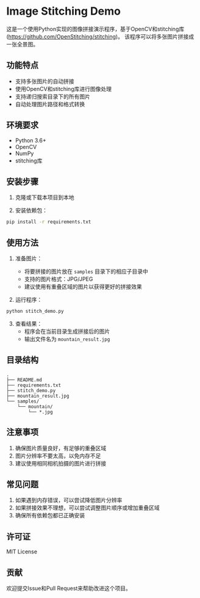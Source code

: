 # Image Stitching Demo

这是一个使用Python实现的图像拼接演示程序，基于OpenCV和stitching库(https://github.com/OpenStitching/stitching)。
该程序可以将多张图片拼接成一张全景图。

## 功能特点

- 支持多张图片的自动拼接
- 使用OpenCV和stitching库进行图像处理
- 支持递归搜索目录下的所有图片
- 自动处理图片路径和格式转换

## 环境要求

- Python 3.6+
- OpenCV
- NumPy
- stitching库

## 安装步骤

1. 克隆或下载本项目到本地

2. 安装依赖包：
```bash
pip install -r requirements.txt
```

## 使用方法

1. 准备图片：
   - 将要拼接的图片放在 `samples` 目录下的相应子目录中
   - 支持的图片格式：JPG/JPEG
   - 建议使用有重叠区域的图片以获得更好的拼接效果

2. 运行程序：
```bash
python stitch_demo.py
```

3. 查看结果：
   - 程序会在当前目录生成拼接后的图片
   - 输出文件名为 `mountain_result.jpg`

## 目录结构

```
.
├── README.md
├── requirements.txt
├── stitch_demo.py
├── mountain_result.jpg
└── samples/
    └── mountain/
        └── *.jpg
```

## 注意事项

1. 确保图片质量良好，有足够的重叠区域
2. 图片分辨率不要太高，以免内存不足
3. 建议使用相同相机拍摄的图片进行拼接

## 常见问题

1. 如果遇到内存错误，可以尝试降低图片分辨率
2. 如果拼接效果不理想，可以尝试调整图片顺序或增加重叠区域
3. 确保所有依赖包都已正确安装

## 许可证

MIT License

## 贡献

欢迎提交Issue和Pull Request来帮助改进这个项目。
